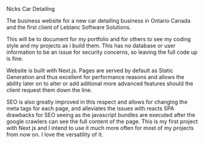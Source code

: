 Nicks Car Detailing

The business website for a new car detailing business in Ontario Canada and the first client of Leblanc Software Solutions. 

This will be to document for my portfolio and for others to see my coding style and my projects as i build them. This has no database or user information to be an issue for security concerns, so leaving the full code up is fine.


Website is built with Next.js. Pages are served by default as Static Generation and thus excellent for performance reasons and allows the ability later on to alter or add aditional more advanced features should the client request them down the line.


SEO is also greatly improved in this respect and allows for changing the meta tags for each page, and alleviates the issues with reacts SPA drawbacks for SEO seeing as the javascript bundles are executed after the google crawlers can see the full content of the page. This is my first project with Next js and I intend to use it much more often for most of my projects from now on. I love the versatility of it. 


